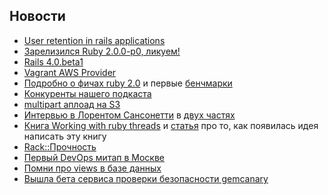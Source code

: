 ## Новости

* [User retention in rails applications](http://ninjasandrobots.com/cohort-analysis-user-retention-in-a-rails-application)
* [Зарелизился Ruby 2.0.0-p0, ликуем!](http://www.ruby-lang.org/en/news/2013/02/24/ruby-2-0-0-p0-is-released/)
* [Rails 4.0.beta1](http://weblog.rubyonrails.org/2013/2/25/Rails-4-0-beta1/)
* [Vagrant AWS Provider](http://www.hashicorp.com/blog/preview-vagrant-aws.html)
* [Подробно о фичах ruby 2.0](http://blog.marc-andre.ca/2013/02/23/ruby-2-by-example/) и первые
  [бенчмарки](http://www.superpumpup.com/ruby-2-load-rails-twice-as-fast)
* [Конкуренты нашего подкаста](http://www.rwpod.com/)
* [multipart аплоад на S3](http://blog.bitcast.io/post/43001057745/direct-multipart-uploads-to-s3-in-rails)
* [Интервью в Лорентом Сансонетти](http://rubysource.com/getting-to-know-rubymotion-with-laurent-sansonetti/) в [двух
  частях](http://rubysource.com/laurent-sansonetti-on-rubymotion-internals/)
* [Книга Working with ruby threads](http://www.workingwithrubythreads.com/)
  и [статья](http://www.jstorimer.com/newsletter/ruby-core-classes-arent-thread-safe.html) про то,
  как появилась идея написать эту книгу
* [Rack::Прочность](https://github.com/blambeau/rack-robustness)
* [Первый DevOps митап в Москве](http://express42.com/blog/2013-02-25-devops-meetup-16-feb.html)
* [Помни про views в базе данных](http://blog.hashrocket.com/posts/sql-views-and-activerecord)
* [Вышла бета сервиса проверки безопасности gemcanary](https://gemcanary.com/)
